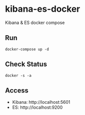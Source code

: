 # kibana-es-docker
Kibana &amp; ES docker compose

## Run
`docker-compose up -d`

## Check Status
`docker -s -a`

## Access
* Kibana: http://localhost:5601
* ES: http://localhost:9200
